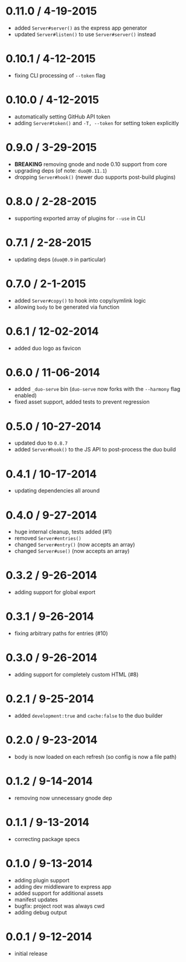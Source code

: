 
# 0.11.0 / 4-19-2015
 * added `Server#server()` as the express app generator
 * updated `Server#listen()` to use `Server#server()` instead

# 0.10.1 / 4-12-2015
 * fixing CLI processing of `--token` flag

# 0.10.0 / 4-12-2015
 * automatically setting GitHub API token
 * adding `Server#token()` and `-T, --token` for setting token explicitly

# 0.9.0 / 3-29-2015
 * **BREAKING** removing gnode and node 0.10 support from core
 * upgrading deps (of note: `duo@0.11.1`)
 * dropping `Server#hook()` (newer duo supports post-build plugins)

# 0.8.0 / 2-28-2015
 * supporting exported array of plugins for `--use` in CLI

# 0.7.1 / 2-28-2015
 * updating deps (`duo@0.9` in particular)

# 0.7.0 / 2-1-2015
 * added `Server#copy()` to hook into copy/symlink logic
 * allowing `body` to be generated via function

# 0.6.1 / 12-02-2014
 * added duo logo as favicon

# 0.6.0 / 11-06-2014
 * added `_duo-serve` bin (`duo-serve` now forks with the `--harmony` flag enabled)
 * fixed asset support, added tests to prevent regression

# 0.5.0 / 10-27-2014
 * updated duo to `0.8.7`
 * added `Server#hook()` to the JS API to post-process the duo build

# 0.4.1 / 10-17-2014
 * updating dependencies all around

# 0.4.0 / 9-27-2014
 * huge internal cleanup, tests added (#1)
 * removed `Server#entries()`
 * changed `Server#entry()` (now accepts an array)
 * changed `Server#use()` (now accepts an array)

# 0.3.2 / 9-26-2014
 * adding support for global export

# 0.3.1 / 9-26-2014
 * fixing arbitrary paths for entries (#10)

# 0.3.0 / 9-26-2014
 * adding support for completely custom HTML (#8)

# 0.2.1 / 9-25-2014
 * added `development:true` and `cache:false` to the duo builder

# 0.2.0 / 9-23-2014
 * body is now loaded on each refresh (so config is now a file path)

# 0.1.2 / 9-14-2014
 * removing now unnecessary gnode dep

# 0.1.1 / 9-13-2014
 * correcting package specs

# 0.1.0 / 9-13-2014
 * adding plugin support
 * adding dev middleware to express app
 * added support for additional assets
 * manifest updates
 * bugfix: project root was always cwd
 * adding debug output

# 0.0.1 / 9-12-2014
 * initial release
